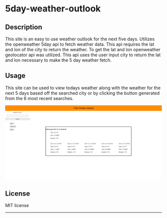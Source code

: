# 5day-weather-outlook

## Description

This site is an easy to use weather outlook for the next five days. Utilizes the openweather 5day api to fetch weather data. This api requires the lat and lon of the city to return the weather. To get the lat and lon openweather geolocator api was utilized. This api uses the user input city to return the lat and lon necessary to make the 5 day weather fetch. 

## Usage

This site can be used to view todays weather along with the weather for the next 5 days based off the searched city or by clicking the button generated from the 6 most recent searches.

![Deployed site](./assets/images/screenshot.png)


## License

MIT license

---